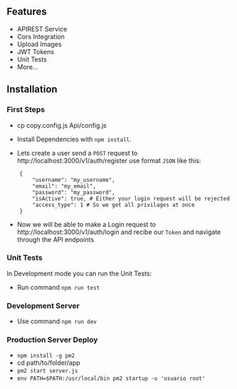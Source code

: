 ## Features ##
- APIREST Service
- Cors Integration
- Upload Images
- JWT Tokens
- Unit Tests
- More...

## Installation ##

### First Steps ###

- cp copy.config.js Api/config.js

- Install Dependencies with `npm install`.

- Lets create a user send a `POST` request to http://localhost:3000/v1/auth/register use format `JSON` like this:
```
    {
        "username": "my_username",
        "email": "my_email",
        "password": "my_password",
        "isActive": true, # Either your login request will be rejected
        "access_type": 1 # So we get all privilages at once
    }
```
- Now we will be able to make a Login request to  http://localhost:3000/v1/auth/login and recibe our `Token` and navigate through the API endpoints

### Unit Tests ###
In Development mode you can run the Unit Tests:
- Run command `npm run test`

### Development Server ###

- Use command `npm run dev`

### Production Server Deploy ###

- `npm install -g pm2`
- cd path/to/folder/app
- `pm2 start server.js`
- `env PATH=$PATH:/usr/local/bin pm2 startup -u 'usuario root'`
